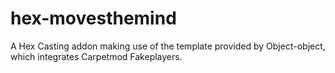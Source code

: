 # hex-movesthemind
A Hex Casting addon making use of the template provided by Object-object, which integrates Carpetmod Fakeplayers.

